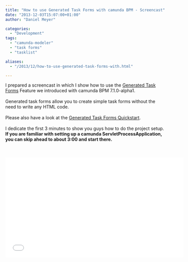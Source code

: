 ```yaml
---
title: "How to use Generated Task Forms with camunda BPM - Screencast"
date: "2013-12-03T15:07:00+01:00"
author: "Daniel Meyer"

categories:
  - "Development"
tags: 
  - "camunda-modeler"
  - "task forms"
  - "tasklist"

aliases:
  - "/2013/12/how-to-use-generated-task-forms-with.html"

---
```


I prepared a screencast in which I show how to use the <a href="http://docs.camunda.org/latest/guides/user-guide/#tasklist-task-forms-generated-task-forms">Generated Task Forms</a> Feature we introduced with camunda BPM 7.1.0-alpha1.<br />
<br />
Generated task forms allow you to create simple task forms without the need to write any HTML code.<br />
<br />
Please also have a look at the&nbsp;<a href="https://github.com/camunda/camunda-quickstarts/tree/master/usertask/task-form-generated">Generated Task Forms Quickstart</a>.<br />
<br />
I dedicate the first 3 minutes to show you guys how to do the project setup.<b> If you are familiar with setting up a camunda ServletProcessApplication, you can skip ahead to about 3:00 and start there.</b><br />
<br />
<br />
<iframe allowfullscreen="" frameborder="0" height="315" src="//www.youtube.com/embed/VgJQ8nPzEMQ" width="560"></iframe>